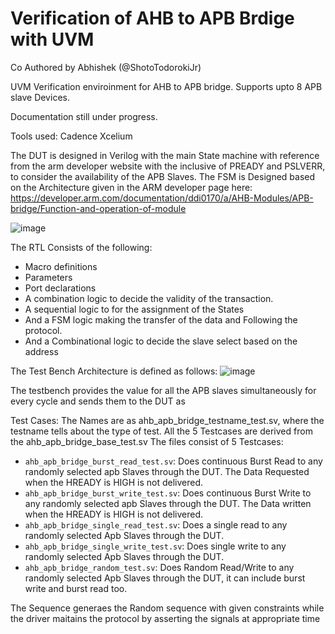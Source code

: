# Verification of AHB to APB Brdige with UVM
Co Authored by Abhishek (@ShotoTodorokiJr)

UVM Verification enviroinment for AHB to APB bridge.
Supports upto 8 APB slave Devices. 

Documentation still under progress.

Tools used: 
Cadence Xcelium 

The DUT is designed in Verilog with the main State machine with reference from the arm developer website with the inclusive of PREADY and PSLVERR, to consider the availability of the APB Slaves.
The FSM is Designed based on the Architecture given in the ARM developer page here: https://developer.arm.com/documentation/ddi0170/a/AHB-Modules/APB-bridge/Function-and-operation-of-module

![image](https://github.com/Ismail821/uvm_verification_ahb_apb_bridge/assets/80463970/2b9c0e23-0507-44b7-bb06-dda3b6c030b9)


The RTL Consists of the following:
- Macro definitions
- Parameters
- Port declarations
- A combination logic to decide the validity of the transaction.
- A sequential logic to for the assignment of the States
- And a FSM logic making the transfer of the data and Following the protocol.
- And a Combinational logic to decide the slave select based on the address

The Test Bench Architecture is defined as follows:
![image](https://github.com/Ismail821/uvm_verification_ahb_apb_bridge/assets/80463970/bc66ec0b-c631-47ed-880e-9f6a822a933f)


The testbench provides the value for all the APB slaves simultaneously for every cycle and sends them to the DUT as

Test Cases:
The Names are as ahb_apb_bridge_testname_test.sv, where the testname tells about the type of test. All the 5 Testcases are derived from the ahb_apb_bridge_base_test.sv
The files consist of 5 Testcases:

- `ahb_apb_bridge_burst_read_test.sv`: Does continuous Burst Read to any randomly selected apb Slaves through the DUT. The Data Requested when the HREADY is HIGH is not delivered.
- `ahb_apb_bridge_burst_write_test.sv`: Does continuous Burst Write to any randomly selected apb Slaves through the DUT. The Data written when the HREADY is HIGH is not delivered.
- `ahb_apb_bridge_single_read_test.sv`: Does a single read to any randomly selected Apb Slaves through the DUT.
- `ahb_apb_bridge_single_write_test.sv`: Does single write to any randomly selected Apb Slaves through the DUT.
- `ahb_apb_bridge_random_test.sv`: Does Random Read/Write to any randomly selected Apb Slaves through the DUT, it can include burst write and burst read too.

The Sequence generaes the Random sequence with given constraints while the driver maitains the protocol by asserting the signals at appropriate time

